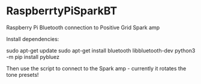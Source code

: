 # RaspberrtyPiSparkBT
Raspberry Pi Bluetooth connection to Positive Grid Spark amp


Install dependencies:

sudo apt-get update
sudo apt-get install bluetooth libbluetooth-dev
python3 -m pip install pybluez


Then use the script to connect to the Spark amp - currently it rotates the tone presets!

